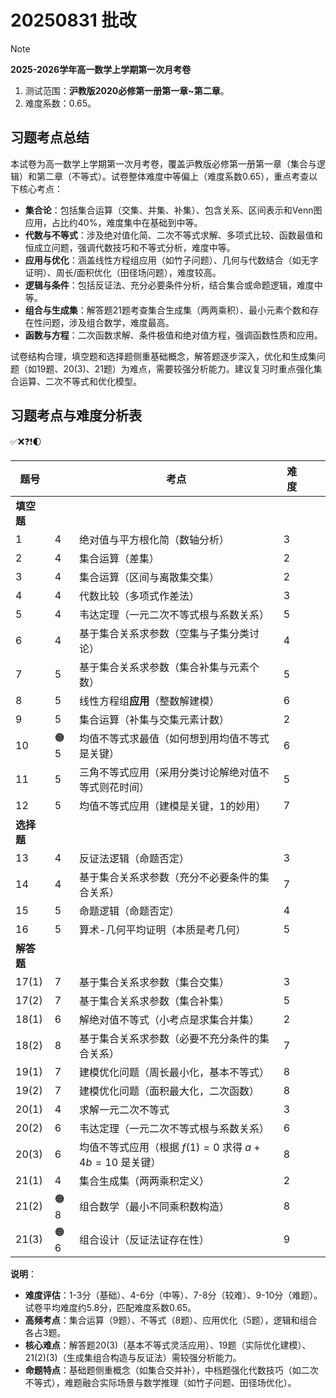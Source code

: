 # 20250831 批改
> [!NOTE]
>
> **2025-2026学年高一数学上学期第一次月考卷**
>
> 1. 测试范围：**沪教版2020必修第一册第一章~第二章**。
> 2. 难度系数：0.65。

## 习题考点总结

本试卷为高一数学上学期第一次月考卷，覆盖沪教版必修第一册第一章（集合与逻辑）和第二章（不等式）。试卷整体难度中等偏上（难度系数0.65），重点考查以下核心考点：

- **集合论**：包括集合运算（交集、并集、补集）、包含关系、区间表示和Venn图应用，占比约40%，难度集中在基础到中等。
- **代数与不等式**：涉及绝对值化简、二次不等式求解、多项式比较、函数最值和恒成立问题，强调代数技巧和不等式分析，难度中等。
- **应用与优化**：涵盖线性方程组应用（如竹子问题）、几何与代数结合（如无字证明）、周长/面积优化（田径场问题），难度较高。
- **逻辑与条件**：包括反证法、充分必要条件分析，结合集合或命题逻辑，难度中等。
- **组合与生成集**：解答题21题考查集合生成集（两两乘积）、最小元素个数和存在性问题，涉及组合数学，难度最高。
- **函数与方程**：二次函数求解、条件极值和绝对值方程，强调函数性质和应用。

试卷结构合理，填空题和选择题侧重基础概念，解答题逐步深入，优化和生成集问题（如19题、20(3)、21题）为难点，需要较强分析能力。建议复习时重点强化集合运算、二次不等式和优化模型。

## 习题考点与难度分析表

✅❌❓❗️🌓

| 题号       |                                  | 考点                                 | 难度 |  |  |
|------------|--------------------------------------|------|------|------|------|
| **填空题** |                                      |                                      |      |      |      |
| 1          | 4 | 绝对值与平方根化简（数轴分析）       | 3    |     |     |
| 2          | 4 | 集合运算（差集）                 | 2    |     |     |
| 3          | 4 | 集合运算（区间与离散集交集）         | 2    |     |     |
| 4          | 4 | 代数比较（多项式作差法）             | 3    |     |     |
| 5          | 4 | 韦达定理（一元二次不等式根与系数关系） | 5    |     |     |
| 6          | 4 | 基于集合关系求参数（空集与子集分类讨论） | 4    |     |     |
| 7          | 5 | 基于集合关系求参数（集合补集与元素个数） | 5    |     |     |
| 8          | 5 | 线性方程组**应用**（整数解建模）     | 6    |     |     |
| 9          | 5 | 集合运算（补集与交集元素计数）       | 2    |     |     |
| 10         | 🟠5 | 均值不等式求最值（如何想到用均值不等式是关键） | 6    |     |     |
| 11         | 5 | 三角不等式应用（采用分类讨论解绝对值不等式则花时间） | 5    |     |     |
| 12         | 5 | 均值不等式应用（建模是关键，1的妙用） | 7    |     |     |
| **选择题** |                                      |                                      |      |      |      |
| 13         | 4 | 反证法逻辑（命题否定）               | 3    |     |     |
| 14         | 4 | 基于集合关系求参数（充分不必要条件的集合关系） | 7    |     |     |
| 15         | 5 | 命题逻辑（命题否定）   | 4    |     |     |
| 16         | 5 | 算术-几何平均证明（本质是考几何） | 5    |     |     |
| **解答题** |                                      |                                      |      |      |      |
| 17(1)      | 7 | 基于集合关系求参数（集合交集）  | 3    |     |     |
| 17(2)      | 7 | 基于集合关系求参数（集合补集） | 5    |     |     |
| 18(1)      | 6 | 解绝对值不等式（小考点是求集合并集） | 2    |     |     |
| 18(2)      | 8 | 基于集合关系求参数（必要不充分条件的集合关系） | 7    |     |     |
| 19(1)      | 7 | 建模优化问题（周长最小化，基本不等式） | 8    |     |     |
| 19(2)      | 7 | 建模优化问题（面积最大化，二次函数）   | 8    |     |     |
| 20(1)      | 4 | 求解一元二次不等式                   | 3    |     |     |
| 20(2)      | 6 | 韦达定理（一元二次不等式根与系数关系） | 6    |     |     |
| 20(3)      | 6 | 均值不等式应用（根据 $f(1) = 0$ 求得 $a + 4b = 10$ 是关键） | 8    |     |     |
| 21(1)      | 4 | 集合生成集（两两乘积定义）           | 2    |     |     |
| 21(2)      | 🟠8 | 组合数学（最小不同乘积数构造）       | 8    |     |     |
| 21(3)      | 🟠6 | 组合设计（反证法证存在性）           | 9    |     |     |

**说明**：  

- **难度评估**：1-3分（基础）、4-6分（中等）、7-8分（较难）、9-10分（难题）。试卷平均难度约5.8分，匹配难度系数0.65。  
- **高频考点**：集合运算（9题）、不等式（8题）、应用优化（5题），逻辑和组合各占3题。  
- **核心难点**：解答题20(3)（基本不等式灵活应用）、19题（实际优化建模）、21(2)(3)（生成集组合构造与反证法）需较强分析能力。  
- **命题特点**：基础题侧重概念（如集合交并补），中档题强化代数技巧（如二次不等式），难题融合实际场景与数学推理（如竹子问题、田径场优化）。

